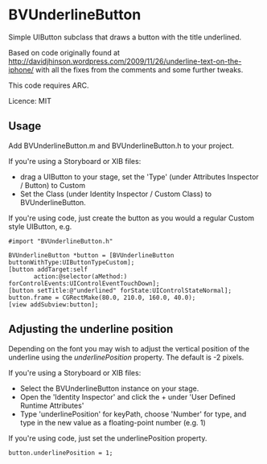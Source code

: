 BVUnderlineButton
=================

Simple UIButton subclass that draws a button with the title underlined.

Based on code originally found at http://davidjhinson.wordpress.com/2009/11/26/underline-text-on-the-iphone/ with all the fixes from the comments and some further tweaks.

This code requires ARC.

Licence: MIT

Usage
-----

Add BVUnderlineButton.m and BVUnderlineButton.h to your project.

If you're using a Storyboard or XIB files:
 - drag a UIButton to your stage, set the 'Type' (under Attributes Inspector / Button) to Custom
 - Set the Class (under Identity Inspector / Custom Class) to BVUnderlineButton.

If you're using code, just create the button as you would a regular Custom style UIButton, e.g.

    #import "BVUnderlineButton.h"

    BVUnderlineButton *button = [BVUnderlineButton buttonWithType:UIButtonTypeCustom];
    [button addTarget:self 
           action:@selector(aMethod:)
    forControlEvents:UIControlEventTouchDown];
    [button setTitle:@"underlined" forState:UIControlStateNormal];
    button.frame = CGRectMake(80.0, 210.0, 160.0, 40.0);
    [view addSubview:button];


 Adjusting the underline position
 ---

 Depending on the font you may wish to adjust the vertical position of the underline using the *underlinePosition* property. The default is -2 pixels. 

 If you're using a Storyboard or XIB files:
  - Select the BVUnderlineButton instance on your stage.
  - Open the 'Identity Inspector' and click the + under 'User Defined Runtime Attributes'
  - Type 'underlinePosition' for keyPath, choose 'Number' for type, and type in the new value as a floating-point number (e.g. 1)

If you're using code, just set the underlinePosition property.

    button.underlinePosition = 1;